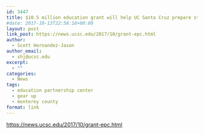 ```yaml
---
id: 3447
title: $10.5 million education grant will help UC Santa Cruz prepare students for college
#date: 2017-10-13T22:58:18+00:00
layout: post
link_post: https://news.ucsc.edu/2017/10/grant-epc.html
author:
  - Scott Hernandez-Jason
author_email:
  - shj@ucsc.edu
excerpt:
  - ""
categories:
  - News
tags:
  - education partnership center
  - gear up
  - monterey county
format: link
---
```

https://news.ucsc.edu/2017/10/grant-epc.html